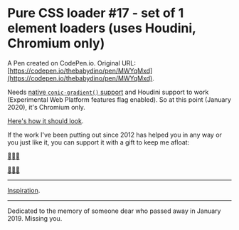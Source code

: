 # Pure CSS loader #17 - set of 1 element loaders (uses Houdini, Chromium only)

A Pen created on CodePen.io. Original URL: [https://codepen.io/thebabydino/pen/MWYqMxd](https://codepen.io/thebabydino/pen/MWYqMxd).

Needs [native `conic-gradient()` support](https://caniuse.com/#feat=css-conic-gradients) and Houdini support to work (Experimental Web Platform features flag enabled). So at this point (January 2020), it's Chromium only.

[Here's how it should look](https://pbs.twimg.com/media/EOd8KkyWsAAUrL0.jpg).

If the work I've been putting out since 2012 has helped you in any way or you just like it, you can support it with a gift to keep me afloat:

[🎁🇺🇸](https://amazon.com/hz/wishlist/ls/2Y3C4722GXH0I)

[🎁🇬🇧](https://amazon.co.uk/hz/wishlist/ls/2I25W7U0KADSR)

---

[Inspiration](https://www.shutterstock.com/video/clip-34553329-infographics-circular-graph-animation-counting-0-100).

---

Dedicated to the memory of someone dear who passed away in January 2019. Missing you.